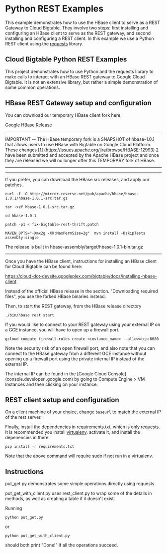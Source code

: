 # Python REST Examples

This example demonstrates how to use the HBase client to serve as a 
REST Gateway to Cloud Bigtable. They involve two steps: first installing
and configuring an HBase client to serve as the REST gateway, and second
installing and configuring a REST client. In this example we use a 
Python REST client using the [requests](http://docs.python-requests.org/en/latest/) library.

## Cloud Bigtable Python REST Examples

This project demonstrates how to use Python and the requests library to make
calls to interact with an HBase REST gateway to Google Cloud Bigtable. It is
not an extensive library, but rather a simple demonstration of some common
operations. 

## HBase REST Gateway setup and configuration

You can download our temporary HBase client fork here:

[Google HBase Release](https://github.com/GoogleCloudPlatform/cloud-bigtable-examples/releases/tag/v0.1.5)

****************************************************************************************************
IMPORTANT -- The HBase temporary fork  is a SNAPSHOT of hbase-1.0.1 that allows users to use 
HBase with Bigtable on Google Cloud Platform.  These changes [1]
(https://issues.apache.org/jira/browse/HBASE-12993) 
[2](https://issues.apache.org/jira/browse/HBASE-13664) have been submitted and accepted by the Apache
HBase project and once they are released we will no longer offer this TEMPORARY fork of HBase.
***************************************************************************************************


************************************************************************************************
If you prefer, you can download the HBase src releases, and apply our patches.


`curl -f -O http://mirror.reverse.net/pub/apache/hbase/hbase-1.0.1/hbase-1.0.1-src.tar.gz`

`tar -xzf hbase-1.0.1-src.tar.gz`

`cd hbase-1.0.1`

`patch -p1 < fix-bigtable-rest-thrift.patch`

`MAVEN_OPTS="-Xmx2g -XX:MaxPermSize=2g"  mvn install -DskipTests 
assembly:single`

The release is built in hbase-assembly/target/hbase-1.0.1-bin.tar.gz
************************************************************************************************


Once you have the HBase client, instructions for installing an HBase client for 
Cloud Bigtable can be found here:

https://cloud-dot-devsite.googleplex.com/bigtable/docs/installing-hbase-client

Instead of the official HBase release in the section. "Downloading required 
files", you use the forked HBase binaries instead.

Then, to start the REST gateway, from the HBase release directory

`./bin/hbase rest start`

If you would like to connect to your REST gateway using your external IP on a
 GCE instance, you will have to open up a firewall port.

`gcloud compute firewall-rules create <instance_name> --allow=tcp:8080`

Note the security risk of an open firewall port, and also note that you can 
connect to the HBase gateway from a different GCE instance without opening up
 a firewall port using the private internal IP instead of the external IP.
 
The internal IP can be found in the [Google Cloud Console](console.developer
.google.com) by going to Compute Engine > VM Instances and then clicking
on your instance.


## REST client setup and configuration

On a client machine of your choice, change `baseurl` to match the external IP of
the rest server.

Finally, install the dependencies in requirements.txt, which is only requests.
It is recommended you install [virtualenv](https://virtualenv.pypa.io/en/latest/).
 activate it, and install the depenencies in there.
 
 `pip install -r requirements.txt`
 
 Note that the above command will require sudo if not run in a virtualenv.

## Instructions

put_get.py demonstrates some simple operations directly using requests.

put_get_with_client.py uses rest_client.py to wrap some of the details
in methods, as well as creating a table if it doesn't exist.

Running 

`python put_get.py`

or 

`python put_get_with_client.py`

should both print "Done!" if all the operations succeed.
